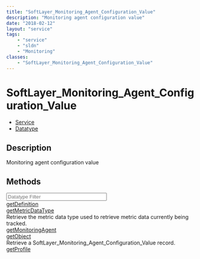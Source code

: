```yaml
---
title: "SoftLayer_Monitoring_Agent_Configuration_Value"
description: "Monitoring agent configuration value"
date: "2018-02-12"
layout: "service"
tags:
    - "service"
    - "sldn"
    - "Monitoring"
classes:
    - "SoftLayer_Monitoring_Agent_Configuration_Value"
---
```

# SoftLayer_Monitoring_Agent_Configuration_Value
<div id='service-datatype'>
    <ul id='sldn-reference-tabs'>
    <li id='service'> <a href='/reference/services/SoftLayer_Monitoring_Agent_Configuration_Value' >Service</a></li>    <li id='datatype'> <a href='/reference/datatypes/SoftLayer_Monitoring_Agent_Configuration_Value' >Datatype</a></li>
    </ul>
</div>

## Description
Monitoring agent configuration value 
        
        
<div id="properties" class="content">
    <h2>Methods</h2>
    <div class="view-filters">
        <div class="clearfix">
            <div class="search-input-box">
                <input placeholder="Datatype Filter" onkeyup="titleSearch(inputId='edit-combine', divId='method-div', elementClass='method-row')" 
                    type="text" id="edit-combine" value="" size="30" maxlength="128" class="form-text">
            </div>
        </div>
    </div>
    <div id="method-div">
            <div class="method-row">
                        <span class='view-field-title'><a href='/reference/services/SoftLayer_Monitoring_Agent_Configuration_Value/getDefinition'> getDefinition</a> </span>
            <div class='views-field-body'></div>
        </div>
            <div class="method-row">
                        <span class='view-field-title'><a href='/reference/services/SoftLayer_Monitoring_Agent_Configuration_Value/getMetricDataType'> getMetricDataType</a> </span>
            <div class='views-field-body'>Retrieve the metric data type used to retrieve metric data currently being tracked.</div>
        </div>
            <div class="method-row">
                        <span class='view-field-title'><a href='/reference/services/SoftLayer_Monitoring_Agent_Configuration_Value/getMonitoringAgent'> getMonitoringAgent</a> </span>
            <div class='views-field-body'></div>
        </div>
            <div class="method-row">
                        <span class='view-field-title'><a href='/reference/services/SoftLayer_Monitoring_Agent_Configuration_Value/getObject'> getObject</a> </span>
            <div class='views-field-body'>Retrieve a SoftLayer_Monitoring_Agent_Configuration_Value record.</div>
        </div>
            <div class="method-row">
                        <span class='view-field-title'><a href='/reference/services/SoftLayer_Monitoring_Agent_Configuration_Value/getProfile'> getProfile</a> </span>
            <div class='views-field-body'></div>
        </div>
        </div>
</div>

